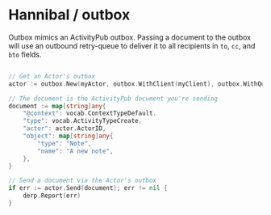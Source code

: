 # Hannibal / outbox

Outbox mimics an ActivityPub outbox.  Passing a document to the outbox will
use an outbound retry-queue to deliver it to all recipients in `to`, `cc`, 
and `bto` fields.

```go

// Get an Actor's outbox
actor := outbox.New(myActor, outbox.WithClient(myClient), outbox.WithQueue(myQueue))

// The document is the ActivityPub document you're sending
document := map[string]any{
	"@context": vocab.ContextTypeDefault.
	"type": vocab.ActivityTypeCreate,
	"actor": actor.ActorID,
	"object": map[string]any{
		"type": "Note",
		"name": "A new note",	
	},
}

// Send a document via the Actor's outbox
if err := actor.Send(document); err != nil {
	derp.Report(err)
}

```
